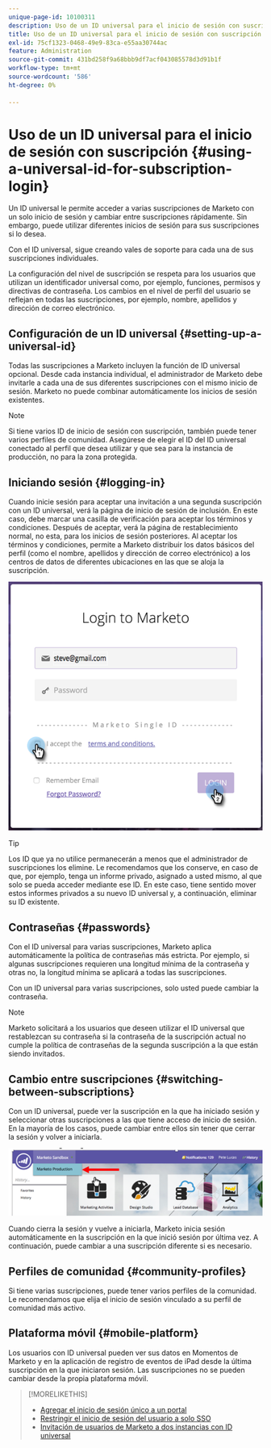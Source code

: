 ```yaml
---
unique-page-id: 10100311
description: Uso de un ID universal para el inicio de sesión con suscripción - Documentos de Marketo - Documentación del producto
title: Uso de un ID universal para el inicio de sesión con suscripción
exl-id: 75cf1323-0468-49e9-83ca-e55aa30744ac
feature: Administration
source-git-commit: 431bd258f9a68bbb9df7acf043085578d3d91b1f
workflow-type: tm+mt
source-wordcount: '586'
ht-degree: 0%

---
```


# Uso de un ID universal para el inicio de sesión con suscripción {#using-a-universal-id-for-subscription-login}

Un ID universal le permite acceder a varias suscripciones de Marketo con un solo inicio de sesión y cambiar entre suscripciones rápidamente. Sin embargo, puede utilizar diferentes inicios de sesión para sus suscripciones si lo desea.

Con el ID universal, sigue creando vales de soporte para cada una de sus suscripciones individuales.

La configuración del nivel de suscripción se respeta para los usuarios que utilizan un identificador universal como, por ejemplo, funciones, permisos y directivas de contraseña. Los cambios en el nivel de perfil del usuario se reflejan en todas las suscripciones, por ejemplo, nombre, apellidos y dirección de correo electrónico.

## Configuración de un ID universal {#setting-up-a-universal-id}

Todas las suscripciones a Marketo incluyen la función de ID universal opcional. Desde cada instancia individual, el administrador de Marketo debe invitarle a cada una de sus diferentes suscripciones con el mismo inicio de sesión. Marketo no puede combinar automáticamente los inicios de sesión existentes.

>[!NOTE]
>
>Si tiene varios ID de inicio de sesión con suscripción, también puede tener varios perfiles de comunidad. Asegúrese de elegir el ID del ID universal conectado al perfil que desea utilizar y que sea para la instancia de producción, no para la zona protegida.

## Iniciando sesión {#logging-in}

Cuando inicie sesión para aceptar una invitación a una segunda suscripción con un ID universal, verá la página de inicio de sesión de inclusión. En este caso, debe marcar una casilla de verificación para aceptar los términos y condiciones. Después de aceptar, verá la página de restablecimiento normal, no esta, para los inicios de sesión posteriores. Al aceptar los términos y condiciones, permite a Marketo distribuir los datos básicos del perfil (como el nombre, apellidos y dirección de correo electrónico) a los centros de datos de diferentes ubicaciones en las que se aloja la suscripción.

![](assets/new-login-reduced-hands-name.png)

>[!TIP]
>
>Los ID que ya no utilice permanecerán a menos que el administrador de suscripciones los elimine. Le recomendamos que los conserve, en caso de que, por ejemplo, tenga un informe privado, asignado a usted mismo, al que solo se pueda acceder mediante ese ID. En este caso, tiene sentido mover estos informes privados a su nuevo ID universal y, a continuación, eliminar su ID existente.

## Contraseñas {#passwords}

Con el ID universal para varias suscripciones, Marketo aplica automáticamente la política de contraseñas más estricta. Por ejemplo, si algunas suscripciones requieren una longitud mínima de la contraseña y otras no, la longitud mínima se aplicará a todas las suscripciones.

Con un ID universal para varias suscripciones, solo usted puede cambiar la contraseña.

>[!NOTE]
>
>Marketo solicitará a los usuarios que deseen utilizar el ID universal que restablezcan su contraseña si la contraseña de la suscripción actual no cumple la política de contraseñas de la segunda suscripción a la que están siendo invitados.

## Cambio entre suscripciones {#switching-between-subscriptions}

Con un ID universal, puede ver la suscripción en la que ha iniciado sesión y seleccionar otras suscripciones a las que tiene acceso de inicio de sesión. En la mayoría de los casos, puede cambiar entre ellos sin tener que cerrar la sesión y volver a iniciarla.

![](assets/image2016-11-3-15-3a10-3a16.png)

Cuando cierra la sesión y vuelve a iniciarla, Marketo inicia sesión automáticamente en la suscripción en la que inició sesión por última vez. A continuación, puede cambiar a una suscripción diferente si es necesario.

## Perfiles de comunidad {#community-profiles}

Si tiene varias suscripciones, puede tener varios perfiles de la comunidad. Le recomendamos que elija el inicio de sesión vinculado a su perfil de comunidad más activo.

## Plataforma móvil {#mobile-platform}

Los usuarios con ID universal pueden ver sus datos en Momentos de Marketo y en la aplicación de registro de eventos de iPad desde la última suscripción en la que iniciaron sesión. Las suscripciones no se pueden cambiar desde la propia plataforma móvil.

>[!MORELIKETHIS]
>
>* [Agregar el inicio de sesión único a un portal](/help/marketo/product-docs/administration/additional-integrations/add-single-sign-on-to-a-portal.md)
>* [Restringir el inicio de sesión del usuario a solo SSO](/help/marketo/product-docs/administration/additional-integrations/restrict-user-login-to-sso-only.md)
>* [Invitación de usuarios de Marketo a dos instancias con ID universal](https://nation.marketo.com/t5/Knowledgebase/Inviting-Marketo-Users-to-Two-Instances-with-Universal-ID-UID/ta-p/251122)
